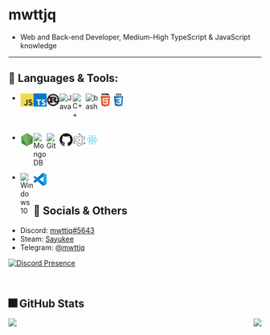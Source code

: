 # mwttjq
 
 - Web and Back-end Developer, Medium-High TypeScript & JavaScript knowledge
 
---




## 🌺 Languages & Tools: 

- <img align="left" alt="JavaScript" width="26px" src="https://raw.githubusercontent.com/github/explore/80688e429a7d4ef2fca1e82350fe8e3517d3494d/topics/javascript/javascript.png" /><img align="left" alt="TypeScript" width="26px" src="https://raw.githubusercontent.com/github/explore/80688e429a7d4ef2fca1e82350fe8e3517d3494d/topics/typescript/typescript.png" /><img align="left" alt="Rust" width="26px" src="https://raw.githubusercontent.com/github/explore/78df643247d429f6cc873026c0622819ad797942/topics/rust/rust.png" /><img align="left" alt="Java" width="26px" src="https://icons.iconarchive.com/icons/tatice/cristal-intense/256/Java-icon.png" /><img align="left" alt="C++" width="26px" src="https://img.icons8.com/color/2x/c-plus-plus-logo.png" /><img align="left" alt="bash" width="26px" src="https://img.icons8.com/fluency/2x/console.png" /><img align="left" alt="HTML5" width="26px" src="https://raw.githubusercontent.com/github/explore/80688e429a7d4ef2fca1e82350fe8e3517d3494d/topics/html/html.png" /><img align="left" alt="CSS3" width="26px" src="https://raw.githubusercontent.com/github/explore/80688e429a7d4ef2fca1e82350fe8e3517d3494d/topics/css/css.png" />

</br>
</br>


- <img align="left" alt="Node.js" width="26px" src="https://raw.githubusercontent.com/github/explore/80688e429a7d4ef2fca1e82350fe8e3517d3494d/topics/nodejs/nodejs.png" /><img align="left" alt="MongoDB" width="26px" src="https://img.icons8.com/color/2x/mongodb.png" /><img align="left" alt="Git" width="26px" src="https://img.icons8.com/color/2x/git.png" /><img align="left" alt="GitHub" width="26px" src="https://raw.githubusercontent.com/github/explore/78df643247d429f6cc873026c0622819ad797942/topics/github/github.png" /><img align="left" alt="Electron" width="26px" src="https://raw.githubusercontent.com/github/explore/80688e429a7d4ef2fca1e82350fe8e3517d3494d/topics/electron/electron.png" /><img align="left" alt="React" width="26px" src="https://raw.githubusercontent.com/github/explore/80688e429a7d4ef2fca1e82350fe8e3517d3494d/topics/react/react.png" />

</br>
</br>

- <img align="left" alt="Windows 10" width="26px" src="https://cdn.icon-icons.com/icons2/729/PNG/512/windows_icon-icons.com_62712.png" />

  <img align="left" alt="Visual Studio Code" width="26px" src="https://raw.githubusercontent.com/github/explore/80688e429a7d4ef2fca1e82350fe8e3517d3494d/topics/visual-studio-code/visual-studio-code.png" />
  
  </br>
  </br>
 

## 🧁 Socials & Others
  
  - Discord: [mwttjq#5643](https://discord.com/users/885982488281878658)
  - Steam: [Sayukee](https://steamcommunity.com/profiles/76561198797604835/)
  - Telegram: [@mwttjq](https://t.me/mwttjq)
  
  [![Discord Presence](https://lanyard.cnrad.dev/api/885982488281878658)](https://discord.com/users/885982488281878658)
  


</br>



## 🎆 GitHub Stats
  
<img align="left" src="https://github-readme-stats.vercel.app/api?username=Sayukee&show_icons=true&hide_border=true&theme=tokyonight"><img align="right" src="https://github-readme-stats.vercel.app/api/top-langs/?username=Sayukee&theme=tokyonight&hide=batchfile">


  

